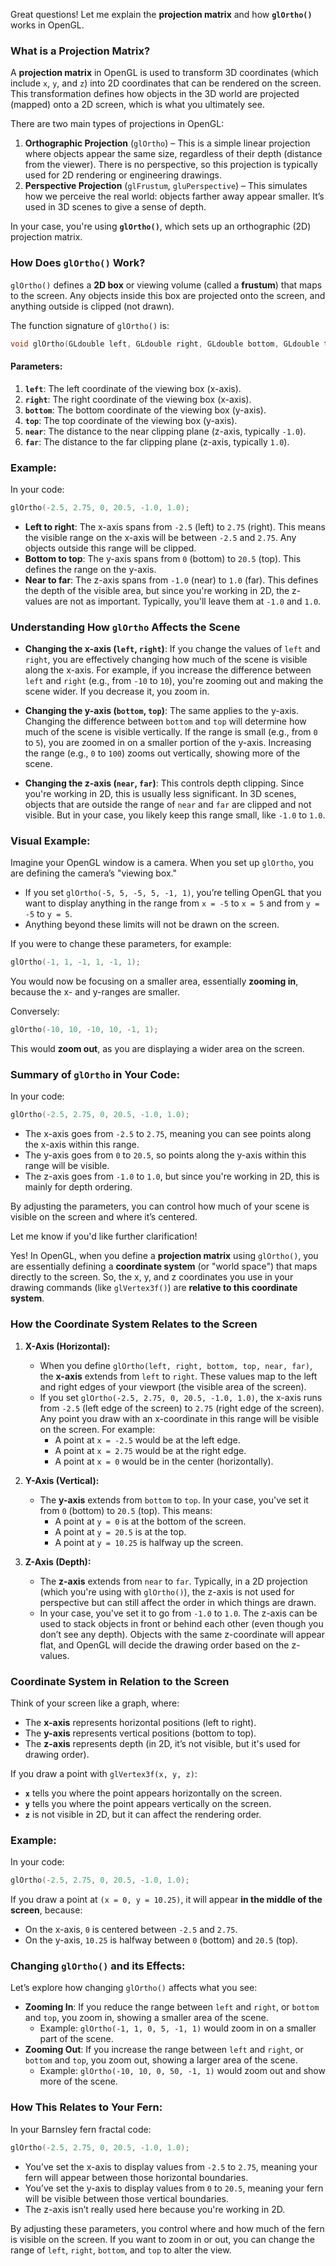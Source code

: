 Great questions! Let me explain the **projection matrix** and how **`glOrtho()`** works in OpenGL.

### What is a Projection Matrix?

A **projection matrix** in OpenGL is used to transform 3D coordinates (which include `x`, `y`, and `z`) into 2D coordinates that can be rendered on the screen. This transformation defines how objects in the 3D world are projected (mapped) onto a 2D screen, which is what you ultimately see.

There are two main types of projections in OpenGL:
1. **Orthographic Projection** (`glOrtho`) – This is a simple linear projection where objects appear the same size, regardless of their depth (distance from the viewer). There is no perspective, so this projection is typically used for 2D rendering or engineering drawings.
2. **Perspective Projection** (`glFrustum`, `gluPerspective`) – This simulates how we perceive the real world: objects farther away appear smaller. It’s used in 3D scenes to give a sense of depth.

In your case, you're using **`glOrtho()`**, which sets up an orthographic (2D) projection matrix.

### How Does `glOrtho()` Work?

`glOrtho()` defines a **2D box** or viewing volume (called a **frustum**) that maps to the screen. Any objects inside this box are projected onto the screen, and anything outside is clipped (not drawn).

The function signature of `glOrtho()` is:
```cpp
void glOrtho(GLdouble left, GLdouble right, GLdouble bottom, GLdouble top, GLdouble near, GLdouble far);
```

#### Parameters:
1. **`left`**: The left coordinate of the viewing box (x-axis).
2. **`right`**: The right coordinate of the viewing box (x-axis).
3. **`bottom`**: The bottom coordinate of the viewing box (y-axis).
4. **`top`**: The top coordinate of the viewing box (y-axis).
5. **`near`**: The distance to the near clipping plane (z-axis, typically `-1.0`).
6. **`far`**: The distance to the far clipping plane (z-axis, typically `1.0`).

### Example:
In your code:
```cpp
glOrtho(-2.5, 2.75, 0, 20.5, -1.0, 1.0);
```
- **Left to right**: The x-axis spans from `-2.5` (left) to `2.75` (right). This means the visible range on the x-axis will be between `-2.5` and `2.75`. Any objects outside this range will be clipped.
- **Bottom to top**: The y-axis spans from `0` (bottom) to `20.5` (top). This defines the range on the y-axis.
- **Near to far**: The z-axis spans from `-1.0` (near) to `1.0` (far). This defines the depth of the visible area, but since you're working in 2D, the z-values are not as important. Typically, you'll leave them at `-1.0` and `1.0`.

### Understanding How `glOrtho` Affects the Scene

- **Changing the x-axis (`left`, `right`)**: If you change the values of `left` and `right`, you are effectively changing how much of the scene is visible along the x-axis. For example, if you increase the difference between `left` and `right` (e.g., from `-10` to `10`), you're zooming out and making the scene wider. If you decrease it, you zoom in.

- **Changing the y-axis (`bottom`, `top`)**: The same applies to the y-axis. Changing the difference between `bottom` and `top` will determine how much of the scene is visible vertically. If the range is small (e.g., from `0` to `5`), you are zoomed in on a smaller portion of the y-axis. Increasing the range (e.g., `0` to `100`) zooms out vertically, showing more of the scene.

- **Changing the z-axis (`near`, `far`)**: This controls depth clipping. Since you're working in 2D, this is usually less significant. In 3D scenes, objects that are outside the range of `near` and `far` are clipped and not visible. But in your case, you likely keep this range small, like `-1.0` to `1.0`.

### Visual Example:

Imagine your OpenGL window is a camera. When you set up `glOrtho`, you are defining the camera’s "viewing box."

- If you set `glOrtho(-5, 5, -5, 5, -1, 1)`, you’re telling OpenGL that you want to display anything in the range from `x = -5` to `x = 5` and from `y = -5` to `y = 5`.
- Anything beyond these limits will not be drawn on the screen.

If you were to change these parameters, for example:
```cpp
glOrtho(-1, 1, -1, 1, -1, 1);
```
You would now be focusing on a smaller area, essentially **zooming in**, because the x- and y-ranges are smaller.

Conversely:
```cpp
glOrtho(-10, 10, -10, 10, -1, 1);
```
This would **zoom out**, as you are displaying a wider area on the screen.

### Summary of `glOrtho` in Your Code:

In your code:
```cpp
glOrtho(-2.5, 2.75, 0, 20.5, -1.0, 1.0);
```
- The x-axis goes from `-2.5` to `2.75`, meaning you can see points along the x-axis within this range.
- The y-axis goes from `0` to `20.5`, so points along the y-axis within this range will be visible.
- The z-axis goes from `-1.0` to `1.0`, but since you're working in 2D, this is mainly for depth ordering.

By adjusting the parameters, you can control how much of your scene is visible on the screen and where it’s centered.

Let me know if you'd like further clarification!

Yes! In OpenGL, when you define a **projection matrix** using `glOrtho()`, you are essentially defining a **coordinate system** (or "world space") that maps directly to the screen. So, the x, y, and z coordinates you use in your drawing commands (like `glVertex3f()`) are **relative to this coordinate system**.

### How the Coordinate System Relates to the Screen

1. **X-Axis (Horizontal):**
   - When you define `glOrtho(left, right, bottom, top, near, far)`, the **x-axis** extends from `left` to `right`. These values map to the left and right edges of your viewport (the visible area of the screen).
   - If you set `glOrtho(-2.5, 2.75, 0, 20.5, -1.0, 1.0)`, the x-axis runs from `-2.5` (left edge of the screen) to `2.75` (right edge of the screen). Any point you draw with an x-coordinate in this range will be visible on the screen. For example:
     - A point at `x = -2.5` would be at the left edge.
     - A point at `x = 2.75` would be at the right edge.
     - A point at `x = 0` would be in the center (horizontally).

2. **Y-Axis (Vertical):**
   - The **y-axis** extends from `bottom` to `top`. In your case, you've set it from `0` (bottom) to `20.5` (top). This means:
     - A point at `y = 0` is at the bottom of the screen.
     - A point at `y = 20.5` is at the top.
     - A point at `y = 10.25` is halfway up the screen.

3. **Z-Axis (Depth):**
   - The **z-axis** extends from `near` to `far`. Typically, in a 2D projection (which you're using with `glOrtho()`), the z-axis is not used for perspective but can still affect the order in which things are drawn.
   - In your case, you've set it to go from `-1.0` to `1.0`. The z-axis can be used to stack objects in front or behind each other (even though you don’t see any depth). Objects with the same z-coordinate will appear flat, and OpenGL will decide the drawing order based on the z-values.

### Coordinate System in Relation to the Screen

Think of your screen like a graph, where:
- The **x-axis** represents horizontal positions (left to right).
- The **y-axis** represents vertical positions (bottom to top).
- The **z-axis** represents depth (in 2D, it’s not visible, but it's used for drawing order).

If you draw a point with `glVertex3f(x, y, z)`:
- **`x`** tells you where the point appears horizontally on the screen.
- **`y`** tells you where the point appears vertically on the screen.
- **`z`** is not visible in 2D, but it can affect the rendering order.

### Example:
In your code:
```cpp
glOrtho(-2.5, 2.75, 0, 20.5, -1.0, 1.0);
```
If you draw a point at `(x = 0, y = 10.25)`, it will appear **in the middle of the screen**, because:
- On the x-axis, `0` is centered between `-2.5` and `2.75`.
- On the y-axis, `10.25` is halfway between `0` (bottom) and `20.5` (top).

### Changing `glOrtho()` and its Effects:
Let’s explore how changing `glOrtho()` affects what you see:
- **Zooming In**: If you reduce the range between `left` and `right`, or `bottom` and `top`, you zoom in, showing a smaller area of the scene.
  - Example: `glOrtho(-1, 1, 0, 5, -1, 1)` would zoom in on a smaller part of the scene.
- **Zooming Out**: If you increase the range between `left` and `right`, or `bottom` and `top`, you zoom out, showing a larger area of the scene.
  - Example: `glOrtho(-10, 10, 0, 50, -1, 1)` would zoom out and show more of the scene.

### How This Relates to Your Fern:
In your Barnsley fern fractal code:
```cpp
glOrtho(-2.5, 2.75, 0, 20.5, -1.0, 1.0);
```
- You’ve set the x-axis to display values from `-2.5` to `2.75`, meaning your fern will appear between those horizontal boundaries.
- You’ve set the y-axis to display values from `0` to `20.5`, meaning your fern will be visible between those vertical boundaries.
- The z-axis isn’t really used here because you're working in 2D.

By adjusting these parameters, you control where and how much of the fern is visible on the screen. If you want to zoom in or out, you can change the range of `left`, `right`, `bottom`, and `top` to alter the view.
